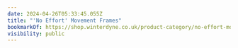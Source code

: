 ```yaml
---
date: 2024-04-26T05:33:45.055Z
title: "'No Effort' Movement Frames"
bookmarkOf: https://shop.winterdyne.co.uk/product-category/no-effort-movement-frames
visibility: public
---
```

